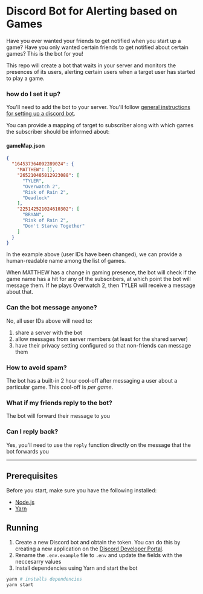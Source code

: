 # Discord Bot for Alerting based on Games
Have you ever wanted your friends to get notified when you start up a game? 
Have you only wanted certain friends to get notified about certain games?
This is the bot for you!

This repo will create a bot that waits in your server and monitors the presences of its users,
alerting certain users when a target user has started to play a game.

### how do I set it up?
You'll need to add the bot to your server. You'll follow [general instructions for setting up a discord bot](https://www.ionos.com/digitalguide/server/know-how/creating-discord-bot/?srsltid=AfmBOoogK0zH0ddtPJA6NFx8_I_iSkgc2i-fAlQV0r1qed6mc6AQlRrn).

You can provide a mapping of target to subscriber along with which games the subscriber should be informed about:

#### gameMap.json
```json
{
  "164537364092289024": {
    "MATTHEW": [],
    "265210485812923088": [
      "TYLER",
      "Overwatch 2",
      "Risk of Rain 2",
      "Deadlock"
    ],
    "225142521024610302": [
      "BRYAN",
      "Risk of Rain 2",
      "Don't Starve Together"
    ]
  }
}
```

In the example above (user IDs have been changed), we can provide a human-readable name among the list of games.

When MATTHEW has a change in gaming presence, the bot will check if the game name has a hit for any of the subscribers,
at which point the bot will message them. If he plays Overwatch 2, then TYLER will receive a message about that.

### Can the bot message anyone?
No, all user IDs above will need to:
1. share a server with the bot
2. allow messages from server members (at least for the shared server)
3. have their privacy setting configured so that non-friends can message them

### How to avoid spam?
The bot has a built-in 2 hour cool-off after messaging a user about a particular game. This cool-off is *per game*.

### What if my friends reply to the bot?
The bot will forward their message to you

### Can I reply back?
Yes, you'll need to use the `reply` function directly on the message that the bot forwards you

---

## Prerequisites

Before you start, make sure you have the following installed:

- [Node.js](https://nodejs.org/)
- [Yarn](https://yarnpkg.com/)

## Running
1. Create a new Discord bot and obtain the token. You can do this by creating a new application on the [Discord Developer Portal](https://discord.com/developers/applications).
2. Rename the `.env.example` file to `.env` and update the fields with the neccesarry values
3. Install dependencies using Yarn and start the bot

```bash
yarn # installs dependencies
yarn start
```
